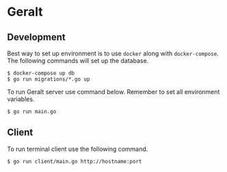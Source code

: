 # Geralt


## Development

Best way to set up environment is to use `docker` along with `docker-compose`. 
The following commands will set up the database.

```shell
$ docker-compose up db
$ go run migrations/*.go up
```

To run Geralt server use command below. Remember to set all environment variables.
```shell
$ go run main.go
```

## Client

To run terminal client use the following command.
```shell
$ go run client/main.go http://hostname:port
```
